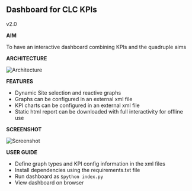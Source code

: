 ## Dashboard for CLC KPIs

v2.0

__AIM__ 

To have an interactive dashboard combining KPIs and the quadruple aims

__ARCHITECTURE__

![Architecture](assets/CLC_KPI_architecture.png)

__FEATURES__ 
- Dynamic Site selection and reactive graphs
- Graphs can be configured in an external xml file
- KPI charts can be configured in an external xml file
- Static html report can be downloaded with full interactivity for offline use

__SCREENSHOT__

![Screenshot](assets/v2.png)

__USER GUIDE__

- Define graph types and KPI config information in the xml files
- Install dependencies using the requirements.txt file
- Run dashboard as `$python index.py`
- View dashboard on browser
